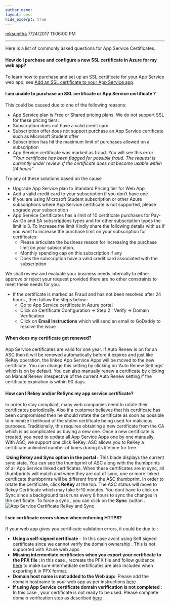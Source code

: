```yaml
---
author_name: 
layout: post
hide_excerpt: true
---
```

<html><head>
<meta charset="utf-8"/>
</head>
<body>
<div id="page">

<a class="url fn n profile-usercard-hover" href="https://social.msdn.microsoft.com/profile/mksunitha" target="_blank">mksunitha</a>
<time>    7/24/2017 11:06:00 PM</time>
<hr/>
<div id="content">Here is a list of commonly asked questions for App Service Certificates.
<h4 id="how-do-i-purchase-and-configure-a-new-ssl-certificate-in-azure-for-my-web-app"><strong>How do I purchase and configure a new SSL certificate in Azure for my web app?</strong></h4>
<p class="lf-text-block lf-block">To learn how to purchase and set up an SSL certificate for your App Service web app, see<span> </span><a href="https://docs.microsoft.com/en-us/azure/app-service-web/web-sites-purchase-ssl-web-site">Add an SSL certificate to your App Service app</a>.</p>
<h4><strong>I am unable to purchase an SSL certificate or App Service certificate ?</strong></h4>
This could be caused due to one of the following reasons:
<ul>
<li>App Service plan is Free or Shared pricing plans. We do not support SSL for these pricing tiers.</li>
<li>Subscription does not have a valid credit card</li>
<li>Subscription offer does not support purchase an App Service certificate such as Microsoft Student offer</li>
<li>Subscription has hit the maximum limit of purchases allowed on a subscription</li>
<li>App Service certificate was marked as fraud. You will see this error “<em>Your certificate has been flagged for possible fraud. The request is currently under review. If the certificate does not become usable within 24 hours”</em></li>
</ul>
<div id="purchase-issue-resolve"></div>
Try any of these solutions based on the cause
<ul>
<li>Upgrade App Service plan to Standard Pricing tier for Web App</li>
<li>Add a valid credit card to your subscription if you don’t have one</li>
<li>If you are using Microsoft Student subscription or other Azure subscriptions where App Service certificate is not supported, please upgrade your subscription</li>
<li>App Service Certificates has a limit of 10 certificate purchases for Pay-As-Go and EA subscriptions types and for other subscription types the limit is 3. To increase the limit Kindly share the following details with us if you want to increase the purchase limit on your subscription for certificates:
<ul>
<li>Please articulate the business reason for increasing the purchase limit on your subscription.</li>
<li>Monthly spending cap on this subscription if any</li>
<li>Does the subscription have a valid credit card associated with the subscription</li>
</ul>
</li>
</ul>
We shall review and evaluate your business needs internally to either approve or reject your request provided there are no other constraints to meet these needs for you.
<ul>
<li>If the certificate is marked as Fraud and has not been resolved after 24 hours , then follow the steps below :
<ul>
<li>Go to App Service certificate in Azure portal</li>
<li>Click on Certificate Configuration -&gt; Step 2 : Verify -&gt; Domain Verification</li>
<li>Click on <strong>Email Instructions</strong> which will send an email to GoDaddy to resolve the issue</li>
</ul>
</li>
</ul>
<h4 id="renew">When does my certificate get renewed?</h4>
App Service certificates are valid for one year. If Auto Renew is on for an ASC then it will be renewed automatically before it expires and just like ReKey operation, the linked App Service Apps will be moved to the new certificate. You can change this setting by clicking on ‘Auto Renew Settings’ which is on by default. You can also manually renew a certificate by clicking on Manual Renew irrespective of the current Auto Renew setting if the certificate expiration is within 90 days.
<h4 id="rekeyandsync">How can I Rekey and/or ReSync my app service certificate?</h4>
In order to stay compliant, many web companies need to rotate their certificates periodically. Also if a customer believes that his certificate has been compromised then he should rotate the certificate as soon as possible to minimize likelihood of the stolen certificate being used for malicious purposes. Traditionally, this requires obtaining a new certificate from the CA which is as complicated as buying a new one. Once a new certificate is created, you need to update all App Service Apps one by one manually. With ASC, we support one click ReKey. ASC allows you to ReKey a certificate unlimited number of times during its lifetime for free.

<strong> Using Rekey and Sync option in the portal :</strong> This blade displays the current sync state. You can see the thumbprint of ASC along with the thumbprints of all App Service linked certificates. When these certificates are in sync, all thumbprints will match and when they are out of sync, one or more linked certificate thumbprints will be different from the ASC thumbprint. <span>In order to rotate the certificate, click <strong>ReKey</strong> at the top. The ASC status will move to Rekey Certificate which may take 5-10 minutes. You dont have to click on Sync since a background task runs every 8 hours to sync the changes in the certificate. To force a sync , you can click on the <strong>Sync </strong> button . </span>
<img alt="App Service Certificate ReKey and Sync" src="https://azurecomcdn.azureedge.net/mediahandler/acomblog/media/Default/blog/fcccd343-1b0e-4e9e-8a3b-25073cf79e3b.png"/>
<h4 id="https-fails"><strong>I see certificate errors shown when enforcing HTTPS?</strong></h4>
<p class="lf-text-block lf-block">If your web app gives you certificate validation errors, it could be due to :</p>
<ul>
<li class="lf-text-block lf-block"><strong>Using a self-signed certificate</strong> :  In this case avoid using Self signed certificate since we cannot verify the domain ownership . This is not supported with Azure web apps</li>
<li><strong>Missing intermediate certificates when you export your certificate to the PFX file : </strong>In this case , recreate the PFX file and follow guidance <a href="https://technet.microsoft.com/en-us/library/dd261744.aspx">here</a> to make sure intermediate certiificates are also included when exporting it in PFX format.</li>
<li><strong>Domain host name is not added to the Web app: </strong> Please add the domain hostname to your web app as per instructions <a href="https://docs.microsoft.com/en-us/azure/app-service/app-service-web-tutorial-custom-domain">here</a></li>
<li><strong>If using App Service certificate domain verification is not completed : </strong> In this case , your certificate is not ready to be used. Please complete domain verification step as described <a href="https://docs.microsoft.com/en-us/azure/app-service/web-sites-purchase-ssl-web-site#step-4---
verify-the-domain-ownership">here